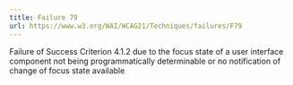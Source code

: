 ```yaml
---
title: Failure 79
url: https://www.w3.org/WAI/WCAG21/Techniques/failures/F79
---
```

Failure of Success Criterion 4.1.2 due to the focus state of a user interface component not being programmatically determinable or no notification of change of focus state available
